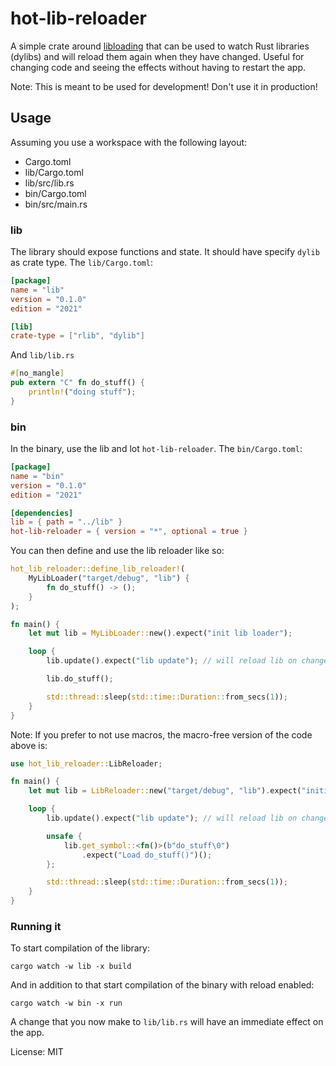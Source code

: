 # hot-lib-reloader


A simple crate around [libloading](https://crates.io/crates/libloading) that can be used to watch Rust libraries (dylibs) and will reload them again when they have changed.
Useful for changing code and seeing the effects without having to restart the app.

Note: This is meant to be used for development! Don't use it in production!

## Usage

Assuming you use a workspace with the following layout:

- Cargo.toml
- lib/Cargo.toml
- lib/src/lib.rs
- bin/Cargo.toml
- bin/src/main.rs

### lib

The library should expose functions and state. It should have specify `dylib` as crate type. The `lib/Cargo.toml`:

```toml
[package]
name = "lib"
version = "0.1.0"
edition = "2021"

[lib]
crate-type = ["rlib", "dylib"]
```

And `lib/lib.rs`

```rust
#[no_mangle]
pub extern "C" fn do_stuff() {
    println!("doing stuff");
}
```

### bin

In the binary, use the lib and lot `hot-lib-reloader`. The `bin/Cargo.toml`:

```toml
[package]
name = "bin"
version = "0.1.0"
edition = "2021"

[dependencies]
lib = { path = "../lib" }
hot-lib-reloader = { version = "*", optional = true }
```

You can then define and use the lib reloader like so:

```rust
hot_lib_reloader::define_lib_reloader!(
    MyLibLoader("target/debug", "lib") {
        fn do_stuff() -> ();
    }
);

fn main() {
    let mut lib = MyLibLoader::new().expect("init lib loader");

    loop {
        lib.update().expect("lib update"); // will reload lib on change

        lib.do_stuff();

        std::thread::sleep(std::time::Duration::from_secs(1));
    }
}

```

Note: If you prefer to not use macros, the macro-free version of the code above is:

```rust
use hot_lib_reloader::LibReloader;

fn main() {
    let mut lib = LibReloader::new("target/debug", "lib").expect("initial load the lib");

    loop {
        lib.update().expect("lib update"); // will reload lib on change

        unsafe {
            lib.get_symbol::<fn()>(b"do_stuff\0")
                .expect("Load do_stuff()")();
        };

        std::thread::sleep(std::time::Duration::from_secs(1));
    }
}
```

### Running it

To start compilation of the library:

```shell
cargo watch -w lib -x build
```

And in addition to that start compilation of the binary with reload enabled:

```shell
cargo watch -w bin -x run
```

A change that you now make to `lib/lib.rs` will have an immediate effect on the app.


License: MIT
